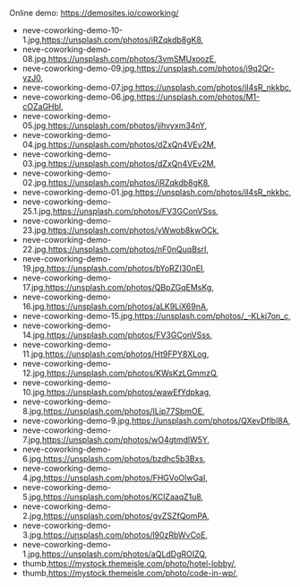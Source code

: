 Online demo: https://demosites.io/coworking/


- neve-coworking-demo-10-1.jpg,https://unsplash.com/photos/iRZqkdb8gK8,
- neve-coworking-demo-08.jpg,https://unsplash.com/photos/3vmSMUxoozE,
- neve-coworking-demo-09.jpg,https://unsplash.com/photos/j9q2Qr-yzJ0,
- neve-coworking-demo-07.jpg,https://unsplash.com/photos/iI4sR_nkkbc,
- neve-coworking-demo-06.jpg,https://unsplash.com/photos/M1-cOZaGHbI,
- neve-coworking-demo-05.jpg,https://unsplash.com/photos/jjhvyxm34nY,
- neve-coworking-demo-04.jpg,https://unsplash.com/photos/dZxQn4VEv2M,
- neve-coworking-demo-03.jpg,https://unsplash.com/photos/dZxQn4VEv2M,
- neve-coworking-demo-02.jpg,https://unsplash.com/photos/iRZqkdb8gK8,
- neve-coworking-demo-01.jpg,https://unsplash.com/photos/iI4sR_nkkbc,
- neve-coworking-demo-25.1.jpg,https://unsplash.com/photos/FV3GConVSss,
- neve-coworking-demo-23.jpg,https://unsplash.com/photos/yWwob8kwOCk,
- neve-coworking-demo-22.jpg,https://unsplash.com/photos/nF0nQuqBsrI,
- neve-coworking-demo-19.jpg,https://unsplash.com/photos/bYoRZI30nEI,
- neve-coworking-demo-17.jpg,https://unsplash.com/photos/QBpZGqEMsKg,
- neve-coworking-demo-16.jpg,https://unsplash.com/photos/aLK9LiX69nA,
- neve-coworking-demo-15.jpg,https://unsplash.com/photos/_-KLkj7on_c,
- neve-coworking-demo-14.jpg,https://unsplash.com/photos/FV3GConVSss,
- neve-coworking-demo-11.jpg,https://unsplash.com/photos/Ht9FPY8XLog,
- neve-coworking-demo-12.jpg,https://unsplash.com/photos/KWsKzLGmmzQ,
- neve-coworking-demo-10.jpg,https://unsplash.com/photos/wawEfYdpkag,
- neve-coworking-demo-8.jpg,https://unsplash.com/photos/ILip77SbmOE,
- neve-coworking-demo-9.jpg,https://unsplash.com/photos/QXevDflbl8A,
- neve-coworking-demo-7.jpg,https://unsplash.com/photos/wO4gtmdlW5Y,
- neve-coworking-demo-6.jpg,https://unsplash.com/photos/bzdhc5b3Bxs,
- neve-coworking-demo-4.jpg,https://unsplash.com/photos/FHGVoOlwGaI,
- neve-coworking-demo-5.jpg,https://unsplash.com/photos/KClZaaqZ1u8,
- neve-coworking-demo-2.jpg,https://unsplash.com/photos/gvZSZfQomPA,
- neve-coworking-demo-3.jpg,https://unsplash.com/photos/l90zRbWvCoE,
- neve-coworking-demo-1.jpg,https://unsplash.com/photos/aQLdDgROIZQ,
- thumb,https://mystock.themeisle.com/photo/hotel-lobby/,
- thumb,https://mystock.themeisle.com/photo/code-in-wp/,